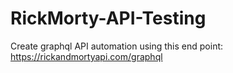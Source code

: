# RickMorty-API-Testing
Create graphql API automation using this end point: https://rickandmortyapi.com/graphql
